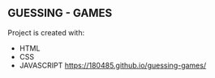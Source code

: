 
## GUESSING - GAMES


Project is created with:
* HTML
* CSS
* JAVASCRIPT
https://180485.github.io/guessing-games/
